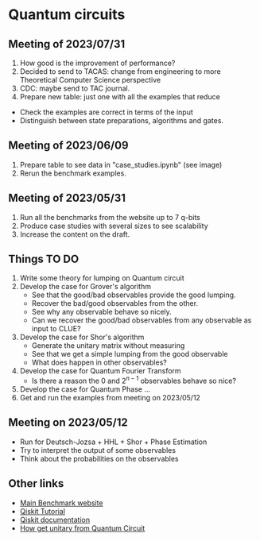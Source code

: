 # Quantum circuits

## Meeting of 2023/07/31

1. How good is the improvement of performance?
2. Decided to send to TACAS: change from engineering to more Theoretical Computer Science perspective
3. CDC: maybe send to TAC journal.
4. Prepare new table: just one with all the examples that reduce
  - Check the examples are correct in terms of the input
  - Distinguish between state preparations, algorithms and gates.

## Meeting of 2023/06/09

1. Prepare table to see data in "case_studies.ipynb" (see image)
2. Rerun the benchmark examples.

## Meeting of 2023/05/31

1. Run all the benchmarks from the website up to 7 q-bits
2. Produce case studies with several sizes to see scalability
3. Increase the content on the draft.

## Things TO DO

1. Write some theory for lumping on Quantum circuit
2. Develop the case for Grover's algorithm
   * See that the good/bad observables provide the good lumping.
   * Recover the bad/good observables from the other.
   * See why any observable behave so nicely.
   * Can we recover the good/bad observables from any observable as input to CLUE?
3. Develop the case for Shor's algorithm
   * Generate the unitary matrix without measuring
   * See that we get a simple lumping from the good observable
   * What does happen in other observables?
4. Develop the case for Quantum Fourier Transform
   * Is there a reason the $0$ and $2^{n-1}$ observables behave so nice?
5. Develop the case for Quantum Phase ...
6. Get and run the examples from meeting on 2023/05/12

## Meeting on 2023/05/12

* Run for Deutsch-Jozsa + HHL + Shor + Phase Estimation
* Try to interpret the output of some observables
* Think about the probabilities on the observables

## Other links

* [Main Benchmark website](https://www.cda.cit.tum.de/mqtbench/)
* [Qiskit Tutorial](https://github.com/Qiskit/qiskit-tutorials/blob/master/tutorials/simulators/1_aer_provider.ipynb)
* [Qiskit documentation](https://qiskit.org/documentation/)
* [How get unitary from Quantum Circuit](https://quantumcomputinguk.org/tutorials/how-to-obtain-the-unitary-matrix-of-a-circuit-in-qiskit-with-code)